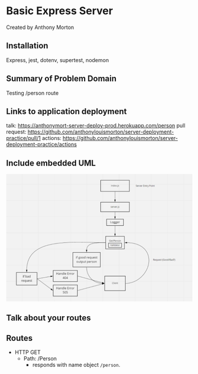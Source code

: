 # Basic Express Server

Created by Anthony Morton

## Installation
Express, jest, dotenv, supertest, nodemon

## Summary of Problem Domain
Testing /person route

## Links to application deployment
talk: https://anthonymort-server-deploy-prod.herokuapp.com/person
pull request: https://github.com/anthonylouismorton/server-deployment-practice/pull/1
actions: https://github.com/anthonylouismorton/server-deployment-practice/actions

## Include embedded UML
![uml](./basicserver.png)

## Talk about your routes

## Routes

* HTTP GET
  * Path: /Person
    * responds with name object `/person`.


